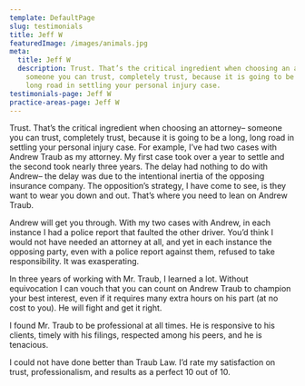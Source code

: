 ```yaml
---
template: DefaultPage
slug: testimonials
title: Jeff W
featuredImage: /images/animals.jpg
meta:
  title: Jeff W
  description: Trust. That’s the critical ingredient when choosing an attorney–
    someone you can trust, completely trust, because it is going to be a long,
    long road in settling your personal injury case.
testimonials-page: Jeff W
practice-areas-page: Jeff W
---
```

<!--StartFragment-->

Trust. That’s the critical ingredient when choosing an attorney– someone you can trust, completely trust, because it is going to be a long, long road in settling your personal injury case. For example, I’ve had two cases with Andrew Traub as my attorney. My first case took over a year to settle and the second took nearly three years. The delay had nothing to do with Andrew– the delay was due to the intentional inertia of the opposing insurance company. The opposition’s strategy, I have come to see, is they want to wear you down and out. That’s where you need to lean on Andrew Traub.

Andrew will get you through. With my two cases with Andrew, in each instance I had a police report that faulted the other driver. You’d think I would not have needed an attorney at all, and yet in each instance the opposing party, even with a police report against them, refused to take responsibility. It was exasperating.

In three years of working with Mr. Traub, I learned a lot. Without equivocation I can vouch that you can count on Andrew Traub to champion your best interest, even if it requires many extra hours on his part (at no cost to you). He will fight and get it right.

I found Mr. Traub to be professional at all times. He is responsive to his clients, timely with his filings, respected among his peers, and he is tenacious.

I could not have done better than Traub Law. I’d rate my satisfaction on trust, professionalism, and results as a perfect 10 out of 10.

<!--EndFragment-->